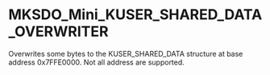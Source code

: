 # MKSDO_Mini_KUSER_SHARED_DATA_OVERWRITER
 Overwrites some bytes to the KUSER_SHARED_DATA structure at base address 0x7FFE0000. Not all address are supported.

